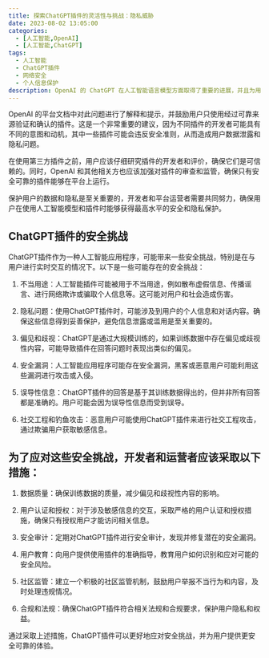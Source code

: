 ```yaml
---
title: 探索ChatGPT插件的灵活性与挑战：隐私威胁
date: 2023-08-02 13:05:00
categories:
  - [人工智能,OpenAI]
  - [人工智能,ChatGPT]
tags:
  - 人工智能
  - ChatGPT插件
  - 网络安全
  - 个人信息保护
description: OpenAI 的 ChatGPT 在人工智能语言模型方面取得了重要的进展，并且为用户提供了一个灵活有效的工具，可以用于模拟人类去生成特定的文字。但最近发生的事件凸显了一个非常关键的问题：网络开始出现了各种第三方的插件。虽然这些插件宣称可以大幅的改进chatgpt的功能，但它们也可能会造成严重的隐私和安全问题。
---
```


OpenAI 的平台文档中对此问题进行了解释和提示，并鼓励用户只使用经过可靠来源验证和确认的插件。这是一个非常重要的建议，因为不同插件的开发者可能具有不同的意图和动机，其中一些插件可能会违反安全准则，从而造成用户数据泄露和隐私问题。

在使用第三方插件之前，用户应该仔细研究插件的开发者和评价，确保它们是可信赖的。同时，OpenAI 和其他相关方也应该加强对插件的审查和监管，确保只有安全可靠的插件能够在平台上运行。

保护用户的数据和隐私是至关重要的，开发者和平台运营者需要共同努力，确保用户在使用人工智能模型和插件时能够获得最高水平的安全和隐私保护。

## ChatGPT插件的安全挑战

ChatGPT插件作为一种人工智能应用程序，可能带来一些安全挑战，特别是在与用户进行实时交互的情况下。以下是一些可能存在的安全挑战：

1. 不当用途：人工智能插件可能被用于不当用途，例如散布虚假信息、传播谣言、进行网络欺诈或骗取个人信息等。这可能对用户和社会造成伤害。

2. 隐私问题：使用ChatGPT插件时，可能涉及到用户的个人信息和对话内容。确保这些信息得到妥善保护，避免信息泄露或滥用是至关重要的。

3. 偏见和歧视：ChatGPT是通过大规模训练的，如果训练数据中存在偏见或歧视性内容，可能导致插件在回答问题时表现出类似的偏见。

4. 安全漏洞：人工智能应用程序可能存在安全漏洞，黑客或恶意用户可能利用这些漏洞进行攻击或入侵。

5. 误导性信息：ChatGPT插件的回答是基于其训练数据得出的，但并非所有回答都是准确的。用户可能会因为误导性信息而受到误导。

6. 社交工程和钓鱼攻击：恶意用户可能使用ChatGPT插件来进行社交工程攻击，通过欺骗用户获取敏感信息。

## 为了应对这些安全挑战，开发者和运营者应该采取以下措施：

1. 数据质量：确保训练数据的质量，减少偏见和歧视性内容的影响。

2. 用户认证和授权：对于涉及敏感信息的交互，采取严格的用户认证和授权措施，确保只有授权用户才能访问相关信息。

3. 安全审计：定期对ChatGPT插件进行安全审计，发现并修复潜在的安全漏洞。

4. 用户教育：向用户提供使用插件的准确指导，教育用户如何识别和应对可能的安全风险。

5. 社区监管：建立一个积极的社区监管机制，鼓励用户举报不当行为和内容，及时处理违规情况。

6. 合规和法规：确保ChatGPT插件符合相关法规和合规要求，保护用户隐私和权益。

通过采取上述措施，ChatGPT插件可以更好地应对安全挑战，并为用户提供更安全可靠的体验。

